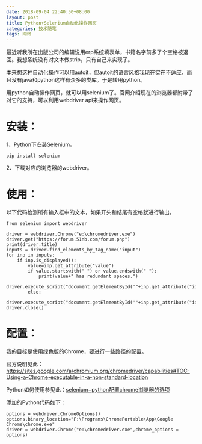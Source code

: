 ```yaml
---
date: 2018-09-04 22:40:50+08:00
layout: post
title: Python+Selenium自动化操作网页
categories: 技术随笔
tags: 网络
---
```


最近听我所在出版公司的编辑说用erp系统填表单，书籍名字前多了个空格被退回。我想系统没有对文本做strip，只有自己来实现了。

本来想这种自动化操作可以用autoit，但autoit的语言风格我现在实在不适应，而且没有java和python这样有众多的类库。于是转用python。

用python自动操作网页，就可以用selenium了。官网介绍现在的浏览器都附带了对它的支持，可以利用webdriver api来操作网页。

# 安装：

1、Python下安装Selenium。

`pip install selenium`

2、下载对应的浏览器的webdriver。

# 使用：

以下代码检测所有输入框中的文本，如果开头和结尾有空格就进行输出。

```
from selenium import webdriver

driver = webdriver.Chrome("e:\chromedriver.exe")
driver.get("https://forum.51nb.com/forum.php")
print(driver.title)
inputs = driver.find_elements_by_tag_name("input")
for inp in inputs:
    if inp.is_displayed():
        value=inp.get_attribute("value")
        if value.startswith(" ") or value.endswith(" "):
            print(value+" has redundant spaces.")
            driver.execute_script("document.getElementById('"+inp.get_attribute("id")+"').style.background='red';")
        else:
            driver.execute_script("document.getElementById('"+inp.get_attribute("id")+"').style.background='';")
driver.close()

```


# 配置：

我的目标是使用绿色版的Chrome，要进行一些路径的配置。

官方说明见此：<https://sites.google.com/a/chromium.org/chromedriver/capabilities#TOC-Using-a-Chrome-executable-in-a-non-standard-location>

Python如何使用参见此：[selenium+python配置chrome浏览器的选项](https://blog.csdn.net/zwq912318834/article/details/78933910)

添加的Python代码如下：

```
options = webdriver.ChromeOptions()
options.binary_location="F:\Programs\ChromePortable\App\Google Chrome\chrome.exe"
driver = webdriver.Chrome("e:\chromedriver.exe",chrome_options = options)
```



